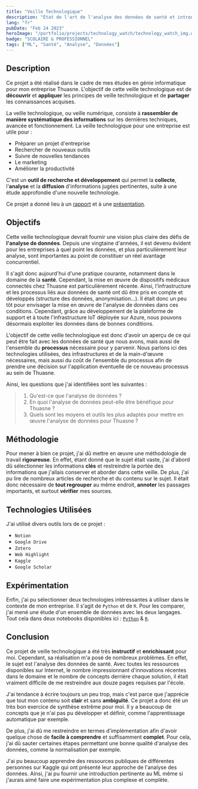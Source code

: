 ```yaml
---
title: "Veille Technologique"
description: "État de l'art de l'analyse des données de santé et introduction aux bases de l'apprentissage automatique."
lang: "fr"
pubDate: "Feb 24 2023"
heroImage: "/portfolio/projects/technology_watch/technology_watch_img.webp"
badge: "SCOLAIRE & PROFESSIONNEL"
tags: ["ML", "Santé", "Analyse", "Données"]
---
```


## **Description**
Ce projet a été réalisé dans le cadre de mes études en génie informatique pour mon entreprise Thuasne. L'objectif de cette veille technologique est de **découvrir** et **appliquer** les principes de veille technologique et de **partager** les connaissances acquises.

La veille technologique, ou veille numérique, consiste à **rassembler de manière systématique des informations** sur les dernières techniques, avancée et fonctionnement. La veille technologique pour une entreprise est utile pour :
- Préparer un projet d'entreprise
- Rechercher de nouveaux outils
- Suivre de nouvelles tendances
- Le marketing
- Améliorer la productivité

C'est un **outil de recherche et développement** qui permet la **collecte**, l'**analyse** et la **diffusion** d'informations jugées pertinentes, suite à une étude approfondie d'une nouvelle technologie.

Ce projet a donné lieu à un [rapport](https://drive.google.com/file/d/1hsW-9ONymGgDDQJTcFvePaUJVabJBpTs/view?usp=sharing) et à une [présentation](https://drive.google.com/file/d/1W3W5xIn92Lto_48X1VtrkoNg86w2Fjib/view?usp=sharing).

## **Objectifs**

Cette veille technologique devrait fournir une vision plus claire des défis de **l'analyse de données**. Depuis une vingtaine d'années, il est devenu évident pour les entreprises à quel point les données, et plus particulièrement leur analyse, sont importantes au point de constituer un réel avantage concurrentiel.

Il s'agit donc aujourd'hui d'une pratique courante, notamment dans le domaine de la **santé**. Cependant, la mise en œuvre de dispositifs médicaux connectés chez Thuasne est particulièrement récente. Ainsi, l'infrastructure et les processus liés aux données de santé ont dû être pris en compte et développés (structure des données, anonymisation...). Il était donc un peu tôt pour envisager la mise en œuvre de l'analyse de données dans ces conditions. Cependant, grâce au développement de la plateforme de support et à toute l'infrastructure IoT déployée sur Azure, nous pouvons désormais exploiter les données dans de bonnes conditions.

L'objectif de cette veille technologique est donc d'avoir un aperçu de ce qui peut être fait avec les données de santé que nous avons, mais aussi de l'ensemble du **processus** nécessaire pour y parvenir. Nous parlons ici des technologies utilisées, des infrastructures et de la main-d'œuvre nécessaires, mais aussi du coût de l'ensemble du processus afin de prendre une décision sur l'application éventuelle de ce nouveau processus au sein de Thuasne.

Ainsi, les questions que j'ai identifiées sont les suivantes :
> 1. Qu'est-ce que l'analyse de données ?
> 2. En quoi l'analyse de données peut-elle être bénéfique pour Thuasne ?
> 3. Quels sont les moyens et outils les plus adaptés pour mettre en œuvre l'analyse de données pour Thuasne ?

## **Méthodologie**
Pour mener à bien ce projet, j'ai dû mettre en œuvre une méthodologie de travail **rigoureuse**. En effet, étant donné que le sujet était vaste, j'ai d'abord dû sélectionner les informations **clés** et restreindre la portée des informations que j'allais conserver et aborder dans cette veille. De plus, j'ai pu lire de nombreux articles de recherche et du contenu sur le sujet. Il était donc nécessaire de **tout regrouper** au même endroit, **annoter** les passages importants, et surtout **vérifier** mes sources.

## **Technologies Utilisées**
J'ai utilisé divers outils lors de ce projet :
  - `Notion` 
  - `Google Drive`
  - `Zotero`
  - `Web Highlight`
  - `Kaggle`
  - `Google Scholar`

## **Expérimentation**
Enfin, j'ai pu sélectionner deux technologies intéressantes à utiliser dans le contexte de mon entreprise. Il s'agit de `Python` et de `R`. Pour les comparer, j'ai mené une étude d'un ensemble de données avec les deux langages. Tout cela dans deux notebooks disponibles ici : [`Python`](https://www.kaggle.com/code/issamsisbane/vt-human-activity-recognition-python) & [`R`](https://www.kaggle.com/code/issamsisbane/vt-human-activity-recognition-r).

## **Conclusion**
Ce projet de veille technologique a été très **instructif** et **enrichissant** pour moi. Cependant, sa réalisation m'a posé de nombreux problèmes. En effet, le sujet est l'analyse des données de santé. Avec toutes les ressources disponibles sur Internet, le nombre impressionnant d'innovations récentes dans le domaine et le nombre de concepts derrière chaque solution, il était vraiment difficile de me restreindre aux douze pages requises par l'école.

J'ai tendance à écrire toujours un peu trop, mais c'est parce que j'apprécie que tout mon contenu soit **clair** et sans **ambiguïté**. Ce projet a donc été un très bon exercice de synthèse extrême pour moi. Il y a beaucoup de concepts que je n'ai pas pu développer et définir, comme l'apprentissage automatique par exemple.

De plus, j'ai dû me restreindre en termes d'implémentation afin d'avoir quelque chose de **facile à comprendre** et suffisamment **complet**. Pour cela, j'ai dû sauter certaines étapes permettant une bonne qualité d'analyse des données, comme la normalisation par exemple.

J'ai pu beaucoup apprendre des ressources publiques de différentes personnes sur Kaggle qui ont présenté leur approche de l'analyse des données. Ainsi, j'ai pu fournir une introduction pertinente au ML même si j'aurais aimé faire une expérimentation plus complexe et complète.
